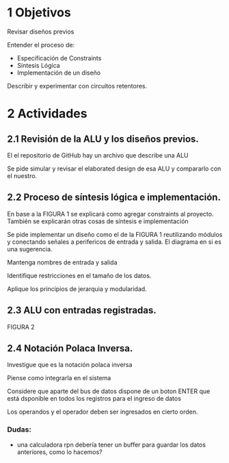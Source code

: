 # 1 Objetivos

Revisar diseños previos

Entender el proceso de:
- Especificación de Constraints
- Síntesis Lógica
- Implementación de un diseño

Describir y experimentar con circuitos retentores.

# 2 Actividades

## 2.1 Revisión de la ALU y los diseños previos.
El el repositorio de GitHub hay un archivo que describe una ALU

Se pide simular y revisar el elaborated design de esa ALU y compararlo con el nuestro.

## 2.2 Proceso de síntesis lógica e implementación.
En base a la FIGURA 1 se explicará como agregar constraints al proyecto. También se explicarán otras cosas de síntesis e implementación

Se pide implementar un diseño como el de la FIGURA 1 reutilizando módulos y conectando señales a perifericos de entrada y salida. El diagrama en si es una sugerencia.

Mantenga nombres de entrada y salida

Identifique restricciones en el tamaño de los datos.

Aplique los principios de jerarquia y modularidad.

## 2.3 ALU con entradas registradas.
FIGURA 2

## 2.4 Notación Polaca Inversa.
Investigue que es la notación polaca inversa

Piense como integrarla en el sistema

Considere que aparte del bus de datos dispone de un boton ENTER que está dsponible en todos los registros para el ingreso de datos

Los operandos y el operador deben ser ingresados en cierto orden.

### Dudas:
- una calculadora rpn debería tener un buffer para guardar los datos anteriores, como lo hacemos?



